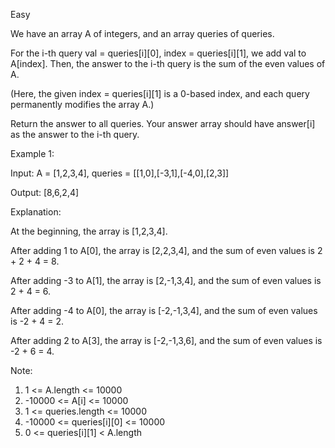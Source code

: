 Easy

We have an array A of integers, and an array queries of queries.

For the i-th query val = queries[i][0], index = queries[i][1], we add val to A[index].  Then, the answer to the i-th query is the sum of the even values of A.

(Here, the given index = queries[i][1] is a 0-based index, and each query permanently modifies the array A.)

Return the answer to all queries.  Your answer array should have answer[i] as the answer to the i-th query.

 

Example 1:

Input: A = [1,2,3,4], queries = [[1,0],[-3,1],[-4,0],[2,3]]

Output: [8,6,2,4]

Explanation: 

At the beginning, the array is [1,2,3,4].

After adding 1 to A[0], the array is [2,2,3,4], and the sum of even values is 2 + 2 + 4 = 8.

After adding -3 to A[1], the array is [2,-1,3,4], and the sum of even values is 2 + 4 = 6.

After adding -4 to A[0], the array is [-2,-1,3,4], and the sum of even values is -2 + 4 = 2.

After adding 2 to A[3], the array is [-2,-1,3,6], and the sum of even values is -2 + 6 = 4.
 

Note:

1. 1 <= A.length <= 10000
2. -10000 <= A[i] <= 10000
3. 1 <= queries.length <= 10000
4. -10000 <= queries[i][0] <= 10000
5. 0 <= queries[i][1] < A.length

